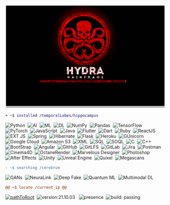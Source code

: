 <p align="center">
  <img src="https://github.com/inamesmerisingway/inamesmerisingway/blob/main/bb2ef8341f59a964cf7c8793ff3dbf06.gif"/>
</p>

```diff
+ ~$ installed /temporalLobes/hippocampus 
```
![Python](https://img.shields.io/badge/-Python-1c1c1c?style=plastic&logo=python&logoColor=ff0000&logoWidth=10)&nbsp;
![AI](https://img.shields.io/badge/AI-Artificial_Intelligence-1c1c1c?style=plastic&logo=artificialintelligence&logoColor=ff0000&labelColor=1c1c1c)&nbsp;
![ML](https://img.shields.io/badge/ML-Machine_Learning-1c1c1c?style=plastic&logo=machinelearning&logoColor=ff0000&labelColor=1c1c1c)&nbsp;
![DL](https://img.shields.io/badge/DL-Deep_Learning-1c1c1c?style=plastic&logo=deeplearning&logoColor=ff0000&labelColor=1c1c1c)&nbsp;
![NumPy](https://img.shields.io/badge/-NumPy-1c1c1c?style=plastic&logo=numpy&logoColor=ff0000&logoWidth=10)&nbsp;
![Pandas](https://img.shields.io/badge/-Pandas-1c1c1c?style=plastic&logo=pandas&logoColor=ff0000&logoWidth=10)&nbsp;
![TensorFlow](https://img.shields.io/badge/-TensorFlow-1c1c1c?style=plastic&logo=tensorflow&logoColor=ff0000&logoWidth=10)&nbsp;
![PyTorch](https://img.shields.io/badge/-PyTorch-1c1c1c?style=plastic&logo=pytorch&logoColor=ff0000&logoWidth=10)&nbsp;
![JavaScript](https://img.shields.io/badge/-JavaScript-1c1c1c?style=plastic&logo=javascript&logoColor=ff0000&logoWidth=10)&nbsp;
![Java](https://img.shields.io/badge/-Java-1c1c1c?style=plastic&logo=java&logoColor=ff0000&logoWidth=10)&nbsp;
![Flutter](https://img.shields.io/badge/-Flutter-1c1c1c?style=plastic&logo=flutter&logoColor=ff0000&logoWidth=10)&nbsp;
![Dart](https://img.shields.io/badge/-Dart-1c1c1c?style=plastic&logo=dart&logoColor=ff0000&logoWidth=10)&nbsp;
![Ruby](https://img.shields.io/badge/-Ruby-1c1c1c?style=plastic&logo=ruby&logoColor=ff0000&logoWidth=10)&nbsp;
![ReactJS](https://img.shields.io/badge/-ReactJS-1c1c1c?style=plastic&logo=react&logoColor=ff0000&logoWidth=10)&nbsp;
![EXT JS](https://img.shields.io/badge/-EXT_JS-1c1c1c?style=plastic&logo=extjs&logoColor=ff0000&logoWidth=10)&nbsp;
![Spring](https://img.shields.io/badge/-Spring-1c1c1c?style=plastic&logo=spring&logoColor=ff0000&logoWidth=10)&nbsp;
![Hibernate](https://img.shields.io/badge/-Hibernate-1c1c1c?style=plastic&logo=hibernate&logoColor=ff0000&logoWidth=10)&nbsp;
![Flask](https://img.shields.io/badge/-Flask-1c1c1c?style=plastic&logo=flask&logoColor=ff0000&logoWidth=10)&nbsp;
![Heroku](https://img.shields.io/badge/-Heroku-1c1c1c?style=plastic&logo=heroku&logoColor=ff0000&logoWidth=10)&nbsp;
![GUnicorn](https://img.shields.io/badge/-GUnicorn-1c1c1c?style=plastic&logo=gunicorn&logoColor=ff0000&logoWidth=10)&nbsp;
![Google Cloud](https://img.shields.io/badge/-Google_Cloud-1c1c1c?style=plastic&logo=google-cloud&logoColor=ff0000&logoWidth=10)&nbsp;
![Amazon S3](https://img.shields.io/badge/-Amazon_S3-1c1c1c?style=plastic&logo=amazon&logoColor=ff0000&logoWidth=10)&nbsp;
![XML](https://img.shields.io/badge/-XML-1c1c1c?style=plastic&logo=xaml&logoColor=ff0000&logoWidth=10)&nbsp;
![SQL](https://img.shields.io/badge/-SQL-1c1c1c?style=plastic&logo=mysql&logoColor=ff0000&logoWidth=10)&nbsp;
![SOQL](https://img.shields.io/badge/-SQOL-1c1c1c?style=plastic&logo=salesforce&logoColor=ff0000&logoWidth=10)&nbsp;
![C](https://img.shields.io/badge/-C-1c1c1c?style=plastic&logo=c&logoColor=ff0000&logoWidth=10)&nbsp;
![C++](https://img.shields.io/badge/-C++-1c1c1c?style=plastic&logo=c%2B%2B&logoColor=ff0000&logoWidth=10)&nbsp;
![BootStrap](https://img.shields.io/badge/-BootStrap-1c1c1c?style=plastic&logo=bootstrap&logoColor=ff0000&logoWidth=10)&nbsp;
![Angular](https://img.shields.io/badge/-Angular-1c1c1c?style=plastic&logo=angular&logoColor=ff0000&logoWidth=10)&nbsp;
![GitHub](https://img.shields.io/badge/-GitHub-1c1c1c?style=plastic&logo=git&logoColor=ff0000&logoWidth=10)&nbsp;
![GitLFS](https://img.shields.io/badge/-GitLFS-1c1c1c?style=plastic&logo=gitlfs&logoColor=ff0000&logoWidth=10)&nbsp;
![GitLab](https://img.shields.io/badge/-GitLab-1c1c1c?style=plastic&logo=gitlab&logoColor=ff0000&logoWidth=10)&nbsp;
![Jira](https://img.shields.io/badge/-Jira-1c1c1c?style=plastic&logo=jira&logoColor=ff0000&logoWidth=10)&nbsp;
![Postman](https://img.shields.io/badge/-Postman-1c1c1c?style=plastic&logo=postman&logoColor=ff0000&logoWidth=10)&nbsp;
![Cinema4D](https://img.shields.io/badge/-Cinema4D-1c1c1c?style=plastic&logo=cinema4d&logoColor=ff0000&logoWidth=10)&nbsp;
![OctaneRender](https://img.shields.io/badge/-OctaneRender-1c1c1c?style=plastic&logo=octane&logoColor=ff0000&logoWidth=10)&nbsp;
![Marvelous Designer](https://img.shields.io/badge/-Marvelous_Designer-1c1c1c?style=plastic&logo=marvelousdesigner&logoColor=ff0000&logoWidth=10)&nbsp;
![Photoshop](https://img.shields.io/badge/-Photoshop-1c1c1c?style=plastic&logo=adobephotoshop&logoColor=ff0000&logoWidth=10)&nbsp;
![After Effects](https://img.shields.io/badge/-After_Effects-1c1c1c?style=plastic&logo=Adobe%20After%20Effects&logoColor=ff0000&logoWidth=10)&nbsp;
![Unity](https://img.shields.io/badge/-Unity-1c1c1c?style=plastic&logo=unity&logoColor=ff0000&logoWidth=10)&nbsp;
![Unreal Engine](https://img.shields.io/badge/-After_Effects-1c1c1c?style=plastic&logo=unrealengine&logoColor=ff0000&logoWidth=10)&nbsp;
![Quixel](https://img.shields.io/badge/-Quixel-1c1c1c?style=plastic&logo=quixel&logoColor=ff0000&labelColor=1c1c1c)&nbsp;
![Megascans](https://img.shields.io/badge/-Megascans-1c1c1c?style=plastic&logo=megascans&logoColor=ff0000&labelColor=1c1c1c)&nbsp;

```diff
- ~$ searching /cerebrum
```
![GANs](https://img.shields.io/badge/-GANs-1c1c1c?style=plastic&logo=gan&logoColor=ff0000&logoWidth=10)&nbsp;
![NeuraLink](https://img.shields.io/badge/-NeuraLink-1c1c1c?style=plastic&logo=neuralink&logoColor=ff0000&logoWidth=10)&nbsp;
![Deep Fake](https://img.shields.io/badge/-Deep_Fake-1c1c1c?style=plastic&logo=deepfake&logoColor=ff0000&logoWidth=10)&nbsp;
![Quantum ML](https://img.shields.io/badge/-Quantum_ML-1c1c1c?style=plastic&logo=quantum&logoColor=ff0000&logoWidth=10)&nbsp;
![Multimodal DL](https://img.shields.io/badge/-Multimodal_Deep_Learning-1c1c1c?style=plastic&logo=ai&logoColor=ff0000&logoWidth=10)&nbsp;

```diff
@@ ~$ locate /current_ip @@
```
<a href="mailto:inamesmerisingway@gmail.com"><img alt="pathToRoot" src="https://img.shields.io/badge/pathToRoot-1c1c1c?style=plastic&logo=gmail&logoColor=ff0000" /></a>&nbsp;
![version:21.10.03](https://img.shields.io/badge/version-21.10.03-1c1c1c?labelColor=ff0000) &nbsp;
![presence](https://komarev.com/ghpvc/?username=inamesmerisingway&style=plastic&color=ff0000&label=presence)&nbsp;
![build: passing](https://img.shields.io/badge/build-passing-1c1c1c?style=plastic&labelColor=ff0000)

<!---
inamesmerisingway/inamesmerisingway is a ✨ special ✨ repository because its `README.md` (this file) appears on your GitHub profile.
You can click the Preview link to take a look at your changes.
--->
